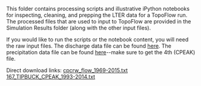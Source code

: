 This folder contains processing scripts and illustrative iPython notebooks for inspecting, cleaning, and prepping the LTER data for a TopoFlow run. The processed files that are used to input to TopoFlow are provided in the Simulation Results folder (along with the other input files).

If you would like to run the scripts or the notebook content, you will need the raw input files. The discharge data file can be found [here](https://portal.lternet.edu/nis/mapbrowse?packageid=knb-lter-bnz.142.20). The precipitation data file can be found [here](https://portal.lternet.edu/nis/mapbrowse?packageid=knb-lter-bnz.167.19)--make sure to get the 4th (CPEAK) file.

Direct download links:
[cpcrw_flow_1969-2015.txt](https://portal.lternet.edu/nis/dataviewer?packageid=knb-lter-bnz.142.20&entityid=ff42ee872890fad49bd166c0d44185ad)
[167_TIPBUCK_CPEAK_1993-2014.txt](https://portal.lternet.edu/nis/dataviewer?packageid=knb-lter-bnz.167.19&entityid=a4927eaa95a7f7b07d9f59ebed1c193e)
